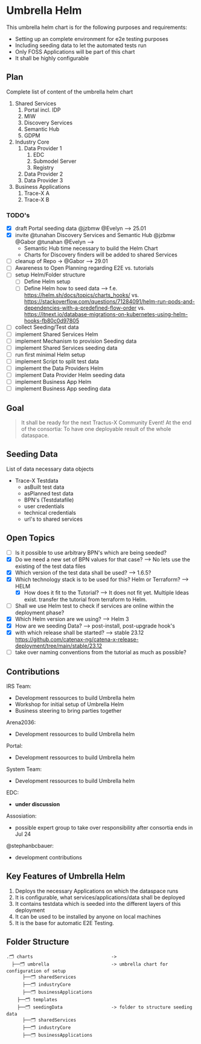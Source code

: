 # Umbrella Helm

This umbrella helm chart is for the following purposes and requirements:

* Setting up an complete environment for e2e testing purposes
* Including seeding data to let the automated tests run
* Only FOSS Applications will be part of this chart
* It shall be highly configurable

## Plan

Complete list of content of the umbrella helm chart

1. Shared Services
   1. Portal incl. IDP
   2. MIW
   3. Discovery Services
   4. Semantic Hub
   5. GDPM
2. Industry Core
   1. Data Provider 1
      1. EDC
      2. Submodel Server
      3. Registry
   2. Data Provider 2
   3. Data Provider 3
3. Business Applications
   1. Trace-X A
   2. Trace-X B

### TODO's

* [x] draft Portal seeding data @jzbmw @Evelyn --> 25.01
* [x] invite @tunahan Discovery Services and Semantic Hub @jzbmw @Gabor @tunahan @Evelyn -->
  * Semantic Hub time necessary to build the Helm Chart
  * Charts for Discovery finders will be added to shared Services
* [ ] cleanup of Repo -> @Gabor --> 29.01
* [ ] Awareness to Open Planning regarding E2E vs. tutorials
* [ ] setup Helm/Folder structure
  * [ ] Define Helm setup
  * [ ] Define Helm how to seed data --> f.e. <https://helm.sh/docs/topics/charts_hooks/> vs. <https://stackoverflow.com/questions/71284091/helm-run-pods-and-dependencies-with-a-predefined-flow-order> vs. <https://itnext.io/database-migrations-on-kubernetes-using-helm-hooks-fb80c0d97805>
* [ ] collect Seeding/Test data
* [ ] implement Shared Services Helm
* [ ] implement Mechanism to provision Seeding data
* [ ] implement Shared Services seeding data
* [ ] run first minimal Helm setup
* [ ] implement Script to split test data
* [ ] implement the Data Providers Helm
* [ ] implement Data Provider Helm seeding data
* [ ] implement Business App Helm
* [ ] implement Business App seeding data

## Goal

> It shall be ready for the next Tractus-X Community Event!
> At the end of the consortia: To have one deployable result of the whole dataspace.

## Seeding Data

List of data necessary data objects

* Trace-X Testdata
  * asBuilt test data
  * asPlanned test data
  * BPN's (Testdatafile)
  * user credentials
  * technical credentials
  * url's to shared services

## Open Topics

* [ ] Is it possible to use arbitrary BPN's which are being seeded?
* [x] Do we need a new set of BPN values for that case? --> No lets use the existing of the test data files
* [x] Which version of the test data shall be used? --> 1.6.5?
* [x] Which technology stack is to be used for this? Helm or Terraform? --> HELM
  * [x] How does it fit to the Tutorial? --> It does not fit yet. Multiple Ideas exist. transfer the tutorial from terraform to Helm.
* [ ] Shall we use Helm test to check if services are online within the deployment phase?
* [x] Which Helm version are we using? --> Helm 3
* [x] How are we seeding Data? --> post-install, post-upgrade hook's
* [x] with which release shall be started? --> stable 23.12 <https://github.com/catenax-ng/catena-x-release-deployment/tree/main/stable/23.12>
* [ ] take over naming conventions from the tutorial as much as possible?

## Contributions

IRS Team:

* Development ressources to build Umbrella helm
* Workshop for initial setup of Umbrella Helm
* Business steering to bring parties together

Arena2036:

* Development ressources to build Umbrella helm

Portal:

* Development ressources to build Umbrella helm

System Team:

* Development ressources to build Umbrella helm

EDC:

* **under discussion**

Assosiation:

* possible expert group to take over responsibility after consortia ends in Jul 24

@stephanbcbauer:

* development contributions

## Key Features of Umbrella Helm

1. Deploys the necessary Applications on which the dataspace runs
2. It is configurable, what services/applications/data shall be deployed
3. It contains testdata which is seeded into the different layers of this deployment
4. It can be used to be installed by anyone on local machines
5. It is the base for automatic E2E Testing.

## Folder Structure

```text
.🗂 charts                             -> 
  ├──🗂 umbrella                       -> umbrella chart for configuration of setup 
      ├──🗂 sharedServices
      ├──🗂 industryCore
      ├──🗂 businessApplications 
    ├──🗂 templates
    ├──🗂 seedingData                  -> folder to structure seeding data
      ├──🗂 sharedServices
      ├──🗂 industryCore 
      ├──🗂 businessApplications 
```
